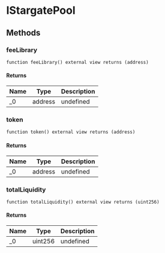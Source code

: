 # IStargatePool









## Methods

### feeLibrary

```solidity
function feeLibrary() external view returns (address)
```






#### Returns

| Name | Type | Description |
|---|---|---|
| _0 | address | undefined |

### token

```solidity
function token() external view returns (address)
```






#### Returns

| Name | Type | Description |
|---|---|---|
| _0 | address | undefined |

### totalLiquidity

```solidity
function totalLiquidity() external view returns (uint256)
```






#### Returns

| Name | Type | Description |
|---|---|---|
| _0 | uint256 | undefined |




